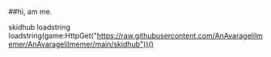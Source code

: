 ##hi, am me.

skidhub loadstring 
loadstring(game:HttpGet("https://raw.githubusercontent.com/AnAvaragelilmemer/AnAvaragelilmemer/main/skidhub"))()

